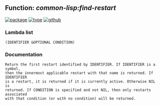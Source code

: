 ## Function: ***common-lisp:find-restart***
[![package](https://img.shields.io/badge/Package-COMMON--LISP-5f9ea0.svg?style=social&colorA=999999)](../) [![type](https://img.shields.io/badge/Type-Function-5f9ea0.svg?style=social&colorA=999999)](../#function) [![github](https://img.shields.io/badge/GitHub-View_the_source-5f9ea0.svg?style=social&colorA=999999&logo=github)](https://github.com/sbcl/sbcl/blob/master/src/code/target-error.lisp/) 
### Lambda list
```
(IDENTIFIER &OPTIONAL CONDITION)
```
### Documentation
```
Return the first restart identified by IDENTIFIER. If IDENTIFIER is a symbol,
then the innermost applicable restart with that name is returned. If IDENTIFIER
is a restart, it is returned if it is currently active. Otherwise NIL is
returned. If CONDITION is specified and not NIL, then only restarts associated
with that condition (or with no condition) will be returned.
```
